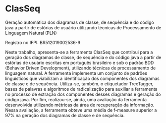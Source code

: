 # ClasSeq

Geração automática dos diagramas de classe, de sequência e do código java a partir de estórias de usuário utilizando técnicas de Processamento de Linguagem Natural (PLN)

Registro no IFPI: BR512019002536-9

Neste trabalho, apresenta-se a ferramenta ClasSeq que contribui para a geração dos diagramas de classe, de sequência e do código java a partir de estórias de usuário escritas em português brasileiro e sob o padrão BDD (Behavior Driven Development), utilizando técnicas de processamento de linguagem natural. A ferramenta implementa um conjunto de padrões linguísticos que viabilizam a identificação dos componentes dos diagramas de classe e de sequência. Utiliza-se, também, o etiquetador TreeTagger, bases de palavras e algoritmos de radicalização para auxiliar a ferramenta no processo de extração dos componentes desses diagramas e geração do código java. Por fim, realizou-se, ainda, uma avaliação da ferramenta desenvolvida utilizando métricas da área de recuperação da informação. Nessa avaliação, a ferramenta obteve uma média de f-measure superior a 97% na geração dos diagramas de classe e de sequência.
